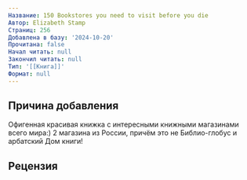 ```yaml
---
Название: 150 Bookstores you need to visit before you die
Автор: Elizabeth Stamp
Страниц: 256
Добавлена в базу: '2024-10-20'
Прочитана: false
Начал читать: null
Закончил читать: null
Тип: '[[Книга]]'
Формат: null
---
```

## Причина добавления

Офигенная красивая книжка с интересными книжными магазинами всего мира:) 2 магазина из России, причём это не Библио-глобус и арбатский Дом книги!

## Рецензия